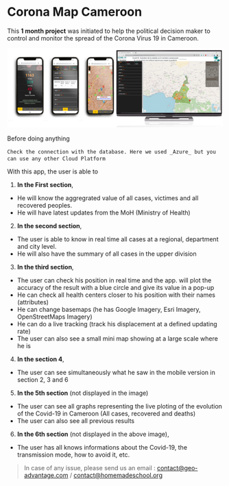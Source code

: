 # Corona Map Cameroon
This **1 month project** was initiated to help the political decision maker to control and monitor the spread of the Corona Virus 19 in Cameroon.

![Preview](/im/corona-image.png)

Before doing anything
```
Check the connection with the database. Here we used _Azure_ but you can use any other Cloud Platform
```



With this app, the user is able to 
1. **In the First section**, 
  - He will know the aggregrated value of all cases, victimes and all recovered peoples.
  - He will have latest updates from the MoH (Ministry of Health)
2. **In the second section**, 
  - The user is able to know in real time all cases at a regional, department and city level.
  - He will also have the summary of all cases in the upper division
3. **In the third section**, 
  - The user can check his position in real time and the app. will plot the accuracy of the result with a blue circle and give its value in a pop-up
  - He can check all health centers closer to his position with their names (attributes)
  - He can change basemaps (he has Google Imagery, Esri Imagery, OpenStreetMaps Imagery)
  - He can do a live tracking (track his displacement at a defined updating rate)
  - The user can also see a small mini map showing at a large scale where he is
4. **In the section 4**, 
  - The user can see simultaneously what he saw in the mobile version in section 2, 3 and 6
5. **In the 5th section** (not displayed in the image)
  - The user can see all graphs representing the live ploting of the evolution of the Covid-19 in Cameroon (All cases, recovered and deaths)
  - The user can also see all previous results
6. **In the 6th section** (not displayed in the above image),
  - The user has all knows informations about the Covid-19, the transmission mode, how to avoid it, etc.
  
> In case of any issue, please send us an email : contact@geo-advantage.com / contact@homemadeschool.org
